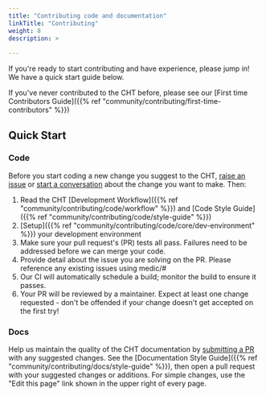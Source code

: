 ```yaml
---
title: "Contributing code and documentation"
linkTitle: "Contributing"
weight: 8
description: >
  
---
```


If you're ready to start contributing and have experience, please jump in!  We have a quick start guide below.

If you've never contributed to the CHT before, please see our [First time Contributors Guide]({{% ref "community/contributing/first-time-contributors" %}})


## Quick Start

### Code

Before you start coding a new change you suggest to the CHT, [raise an issue](https://github.com/medic/cht-core/issues/new/choose) or [start a conversation](https://forum.communityhealthtoolkit.org) about the change you want to make. Then:

1. Read the CHT [Development Workflow]({{% ref "community/contributing/code/workflow" %}}) and [Code Style Guide]({{% ref "community/contributing/code/style-guide" %}}) 
2. [Setup]({{% ref "community/contributing/code/core/dev-environment" %}}) your development environment
3. Make sure your pull request's (PR) tests all pass. Failures need to be addressed before we can merge your code.
4. Provide detail about the issue you are solving on the PR. Please reference any existing issues using medic/<repo>#<issue number>
5. Our CI will automatically schedule a build; monitor the build to ensure it passes.
6. Your PR will be reviewed by a maintainer. Expect at least one change requested - don't be offended if your change doesn't get accepted on the first try!

### Docs

Help us maintain the quality of the CHT documentation by [submitting a PR](https://github.com/medic/cht-docs) with any suggested changes. See the [Documentation Style Guide]({{% ref "community/contributing/docs/style-guide" %}}), then open a pull request with your suggested changes or additions. For simple changes, use the "Edit this page" link shown in the upper right of every page.
